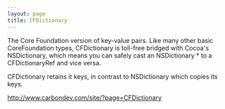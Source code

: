 ```yaml
---
layout: page
title: CFDictionary
---
```


The Core Foundation version of key-value pairs. Like many other basic CoreFoundation types, CFDictionary is toll-free bridged with Cocoa's NSDictionary, which means you can safely cast an     NSDictionary * to a     CFDictionaryRef and vice versa.

CFDictionary retains it keys, in contrast to NSDictionary which copies its keys.

http://www.carbondev.com/site/?page=CFDictionary

